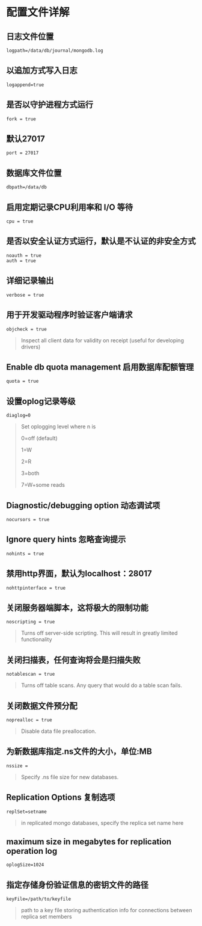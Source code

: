 # 配置文件详解

## 日志文件位置
	logpath=/data/db/journal/mongodb.log

## 以追加方式写入日志
	logappend=true

## 是否以守护进程方式运行
	fork = true

## 默认27017
	port = 27017

## 数据库文件位置
	dbpath=/data/db

## 启用定期记录CPU利用率和 I/O 等待
	cpu = true

## 是否以安全认证方式运行，默认是不认证的非安全方式
	noauth = true
	auth = true

## 详细记录输出
	verbose = true

## 用于开发驱动程序时验证客户端请求
	objcheck = true
> Inspect all client data for validity on receipt (useful for developing drivers) 

## Enable db quota management 启用数据库配额管理
	quota = true

## 设置oplog记录等级  
	diaglog=0
>Set oplogging level where n is
>
>0=off (default)
>
>1=W
>
>2=R
>
>3=both
>
>7=W+some reads
>

## Diagnostic/debugging option 动态调试项
	nocursors = true

## Ignore query hints 忽略查询提示
	nohints = true

## 禁用http界面，默认为localhost：28017
	nohttpinterface = true

## 关闭服务器端脚本，这将极大的限制功能
	noscripting = true
>Turns off server-side scripting.  This will result in greatly limited functionality

## 关闭扫描表，任何查询将会是扫描失败
	notablescan = true
>Turns off table scans.  Any query that would do a table scan fails.

## 关闭数据文件预分配
	noprealloc = true
>Disable data file preallocation.

## 为新数据库指定.ns文件的大小，单位:MB
	nssize = 
>Specify .ns file size for new databases.

## Replication Options 复制选项
	replSet=setname
>in replicated mongo databases, specify the replica set name here

## maximum size in megabytes for replication operation log
	oplogSize=1024

## 指定存储身份验证信息的密钥文件的路径
	keyFile=/path/to/keyfile
>path to a key file storing authentication info for connections between replica set members
